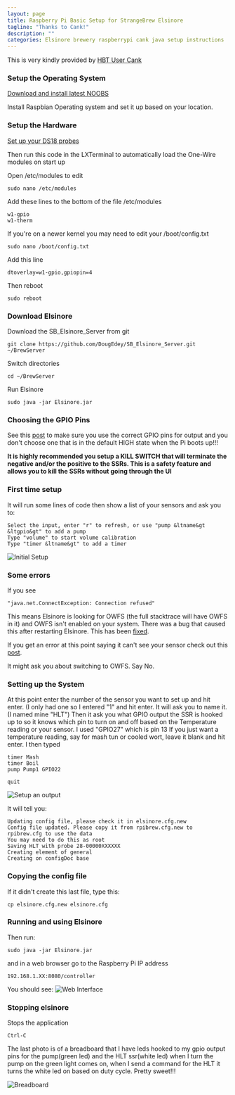 ```yaml
---
layout: page
title: Raspberry Pi Basic Setup for StrangeBrew Elsinore
tagline: "Thanks to Cank!"
description: ""
categories: Elsinore brewery raspberrypi cank java setup instructions
---
```


This is very kindly provided by [HBT User Cank](http://www.homebrewtalk.com/f170/raspberry-pi-strangebrew-elsinore-basic-setup-463590/)

### Setup the Operating System

[Download and install latest NOOBS](http://www.raspberrypi.org/downloads)

Install Raspbian Operating system and set it up based on your location.

### Setup the Hardware

[Set up your DS18 probes](https://www.cl.cam.ac.uk/projects/raspberrypi/tutorials/temperature/)

Then run this code in the LXTerminal to automatically load the One-Wire modules on start up

Open /etc/modules to edit

	sudo nano /etc/modules

Add these lines to the bottom of the file /etc/modules

	w1-gpio
	w1-therm

If you're on a newer kernel you may need to edit your /boot/config.txt

    sudo nano /boot/config.txt

Add this line

    dtoverlay=w1-gpio,gpiopin=4

Then reboot

	sudo reboot

### Download Elsinore

Download the SB_Elsinore_Server from git

	git clone https://github.com/DougEdey/SB_Elsinore_Server.git ~/BrewServer

Switch directories

	cd ~/BrewServer

Run Elsinore

	sudo java -jar Elsinore.jar

### Choosing the GPIO Pins
See this [post](http://www.homebrewtalk.com/f170/raspberry-pi-strangebrew-elsinore-basic-setup-463590/index3.html#post5986888) to make sure you use the correct GPIO pins for output and you don't choose one that is in the default HIGH state when the Pi boots up!!!

**It is highly recommended you setup a KILL SWITCH that will terminate the negative and/or the positive to the SSRs. This is a safety feature and allows you to kill the SSRs without going through the UI**

### First time setup

It will run some lines of code then show a list of your sensors and ask you to:

	Select the input, enter "r" to refresh, or use "pump &ltname&gt &ltgpio&gt" to add a pump
	Type "volume" to start volume calibration
	Type "timer &ltname&gt" to add a timer

![Initial Setup](http://cdn.homebrewtalk.com/attachments/f170/183770d1394036656-raspberry-pi-strangebrew-elsinore-basic-setup-elsinoresetup1.jpg)

### Some errors

If you see

	"java.net.ConnectException: Connection refused"

This means Elsinore is looking for OWFS (the full stacktrace will have OWFS in it) and OWFS isn't enabled on your system. There was a bug that caused this after restarting Elsinore. This has been [fixed](https://github.com/DougEdey/SB_Elsinore_Server/commit/443ad3b69d6100db73b2afe9af37d749e3b4a860). 

If you get an error at this point saying it can't see your sensor check out this [post](http://www.homebrewtalk.com/f170/raspberry-pi-strangebrew-elsinore-basic-setup-463590/#post5969791).

It might ask you about switching to OWFS. Say No.

### Setting up the System

At this point enter the number of the sensor you want to set up and hit enter. (I only had one so I entered "1" and hit enter.
It will ask you to name it. (I named mine "HLT")
Then it ask you what GPIO output the SSR is hooked up to so it knows which pin to turn on and off based on the Temperature reading or your sensor. 
I used "GPIO27" which is pin 13
If you just want a temperature reading, say for mash tun or cooled wort, leave it blank and hit enter.
I then typed

	timer Mash
	timer Boil
	pump Pump1 GPIO22

	quit

![Setup an output](http://cdn.homebrewtalk.com/attachments/f170/183771d1394036656-raspberry-pi-strangebrew-elsinore-basic-setup-elsinoresetup2.jpg)

It will tell you:

	Updating config file, please check it in elsinore.cfg.new
	Config file updated. Please copy it from rpibrew.cfg.new to rpibrew.cfg to use the data
	You may need to do this as root
	Saving HLT with probe 28-00000XXXXXX
	Creating element of general
	Creating on configDoc base

### Copying the config file

If it didn't create this last file, type this:

	cp elsinore.cfg.new elsinore.cfg

### Running and using Elsinore

Then run:

	sudo java -jar Elsinore.jar

and in a web browser go to the Raspberry Pi IP address

	192.168.1.XX:8080/controller

You should see:
![Web Interface](http://cdn.homebrewtalk.com/attachments/f170/183772d1394036656-raspberry-pi-strangebrew-elsinore-basic-setup-elsinore3.jpg)

### Stopping elsinore

Stops the application

	Ctrl-C


The last photo is of a breadboard that I have leds hooked to my gpio output pins for the pump(green led) and the HLT ssr(white led) when I turn the pump on the green light comes on, when I send a command for the HLT it turns the white led on based on duty cycle.
Pretty sweet!!!

![Breadboard](http://cdn.homebrewtalk.com/attachments/f170/183773d1394036656-raspberry-pi-strangebrew-elsinore-basic-setup-img_4392-1-.jpg)

